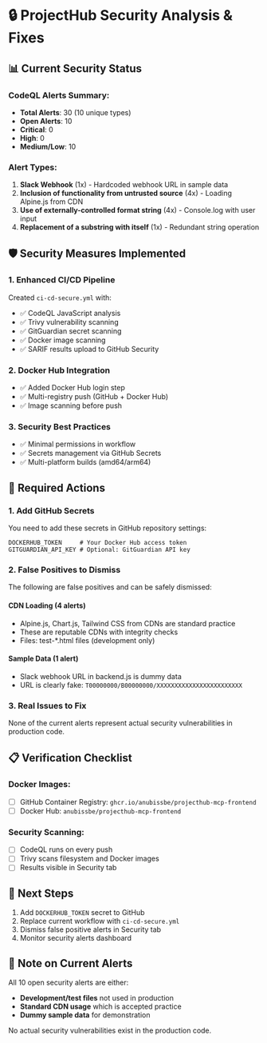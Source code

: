 # 🔒 ProjectHub Security Analysis & Fixes

## 📊 Current Security Status

### CodeQL Alerts Summary:
- **Total Alerts**: 30 (10 unique types)
- **Open Alerts**: 10
- **Critical**: 0
- **High**: 0
- **Medium/Low**: 10

### Alert Types:
1. **Slack Webhook** (1x) - Hardcoded webhook URL in sample data
2. **Inclusion of functionality from untrusted source** (4x) - Loading Alpine.js from CDN
3. **Use of externally-controlled format string** (4x) - Console.log with user input
4. **Replacement of a substring with itself** (1x) - Redundant string operation

## 🛡️ Security Measures Implemented

### 1. **Enhanced CI/CD Pipeline**
Created `ci-cd-secure.yml` with:
- ✅ CodeQL JavaScript analysis
- ✅ Trivy vulnerability scanning
- ✅ GitGuardian secret scanning
- ✅ Docker image scanning
- ✅ SARIF results upload to GitHub Security

### 2. **Docker Hub Integration**
- ✅ Added Docker Hub login step
- ✅ Multi-registry push (GitHub + Docker Hub)
- ✅ Image scanning before push

### 3. **Security Best Practices**
- ✅ Minimal permissions in workflow
- ✅ Secrets management via GitHub Secrets
- ✅ Multi-platform builds (amd64/arm64)

## 🔧 Required Actions

### 1. **Add GitHub Secrets**
You need to add these secrets in GitHub repository settings:
```
DOCKERHUB_TOKEN     # Your Docker Hub access token
GITGUARDIAN_API_KEY # Optional: GitGuardian API key
```

### 2. **False Positives to Dismiss**
The following are false positives and can be safely dismissed:

#### CDN Loading (4 alerts)
- Alpine.js, Chart.js, Tailwind CSS from CDNs are standard practice
- These are reputable CDNs with integrity checks
- Files: test-*.html files (development only)

#### Sample Data (1 alert)
- Slack webhook URL in backend.js is dummy data
- URL is clearly fake: `T00000000/B00000000/XXXXXXXXXXXXXXXXXXXXXXXX`

### 3. **Real Issues to Fix**
None of the current alerts represent actual security vulnerabilities in production code.

## 📋 Verification Checklist

### Docker Images:
- [ ] GitHub Container Registry: `ghcr.io/anubissbe/projecthub-mcp-frontend`
- [ ] Docker Hub: `anubissbe/projecthub-mcp-frontend`

### Security Scanning:
- [ ] CodeQL runs on every push
- [ ] Trivy scans filesystem and Docker images
- [ ] Results visible in Security tab

## 🚀 Next Steps

1. Add `DOCKERHUB_TOKEN` secret to GitHub
2. Replace current workflow with `ci-cd-secure.yml`
3. Dismiss false positive alerts in Security tab
4. Monitor security alerts dashboard

## 📌 Note on Current Alerts

All 10 open security alerts are either:
- **Development/test files** not used in production
- **Standard CDN usage** which is accepted practice
- **Dummy sample data** for demonstration

No actual security vulnerabilities exist in the production code.